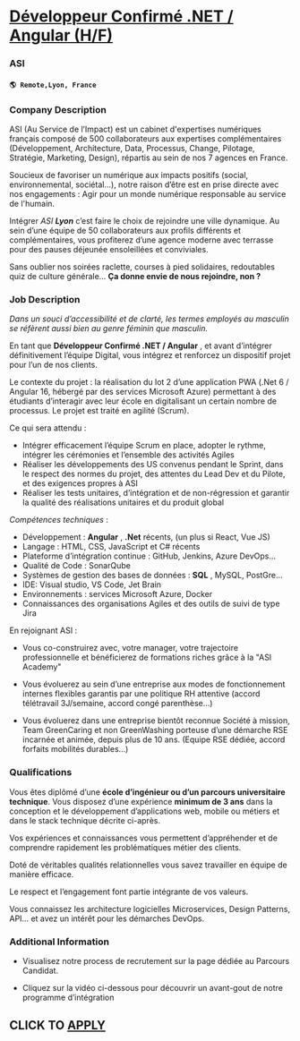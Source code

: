 # [Développeur Confirmé .NET / Angular (H/F)](https://www.remotewlb.com/apply/developpeur-confirme-net-angular-h-f-98459)  
### ASI  
#### `🌎 Remote,Lyon, France`  

### **Company Description**

ASI (Au Service de l’Impact) est un cabinet d'expertises numériques français composé de 500 collaborateurs aux expertises complémentaires (Développement, Architecture, Data, Processus, Change, Pilotage, Stratégie, Marketing, Design), répartis au sein de nos 7 agences en France.

Soucieux de favoriser un numérique aux impacts positifs (social, environnemental, sociétal…), notre raison d’être est en prise directe avec nos engagements : Agir pour un monde numérique responsable au service de l'humain.

Intégrer _ASI **Lyon**_ c’est faire le choix de rejoindre une ville dynamique. Au sein d’une équipe de 50 collaborateurs aux profils différents et complémentaires, vous profiterez d’une agence moderne avec terrasse pour des pauses déjeunée ensoleillées et conviviales.

Sans oublier nos soirées raclette, courses à pied solidaires, redoutables quiz de culture générale… **Ça donne envie de nous rejoindre, non ?**

###  **Job Description**

 _Dans un souci d’accessibilité et de clarté, les termes employés au masculin se réfèrent aussi bien au genre féminin que masculin._

En tant que **Développeur Confirmé .NET / Angular** , et avant d’intégrer définitivement l’équipe Digital, vous intégrez et renforcez un dispositif projet pour l’un de nos clients.

Le contexte du projet : la réalisation du lot 2 d’une application PWA (.Net 6 / Angular 16, hébergé par des services Microsoft Azure) permettant à des étudiants d’interagir avec leur école en digitalisant un certain nombre de processus. Le projet est traité en agilité (Scrum).

Ce qui sera attendu :

  * Intégrer efficacement l’équipe Scrum en place, adopter le rythme, intégrer les cérémonies et l’ensemble des activités Agiles
  * Réaliser les développements des US convenus pendant le Sprint, dans le respect des normes du projet, des attentes du Lead Dev et du Pilote, et des exigences propres à ASI
  * Réaliser les tests unitaires, d’intégration et de non-régression et garantir la qualité des réalisations unitaires et du produit global

 _Compétences techniques_ :

  * Développement : **Angular** , **.Net** récents, (un plus si React, Vue JS)
  * Langage : HTML, CSS, JavaScript et C# récents
  * Plateforme d’intégration continue : GitHub, Jenkins, Azure DevOps…
  * Qualité de Code : SonarQube
  * Systèmes de gestion des bases de données : **SQL** , MySQL, PostGre…
  * IDE: Visual studio, VS Code, Jet Brain
  * Environnements : services Microsoft Azure, Docker
  * Connaissances des organisations Agiles et des outils de suivi de type Jira

En rejoignant ASI :

  * Vous co-construirez avec, votre manager, votre trajectoire professionnelle et bénéficierez de formations riches grâce à la "ASI Academy" 

  * Vous évoluerez au sein d’une entreprise aux modes de fonctionnement internes flexibles garantis par une politique RH attentive (accord télétravail 3J/semaine, accord congé parenthèse…) 

  * Vous évoluerez dans une entreprise bientôt reconnue Société à mission, Team GreenCaring et non GreenWashing porteuse d’une démarche RSE incarnée et animée, depuis plus de 10 ans. (Equipe RSE dédiée, accord forfaits mobilités durables…) 

### **Qualifications**

Vous êtes diplômé d’une **école d’ingénieur ou d’un parcours universitaire technique**. Vous disposez d’une expérience **minimum de 3 ans** dans la conception et le développement d’applications web, mobile ou métiers et dans le stack technique décrite ci-après.

Vos expériences et connaissances vous permettent d’appréhender et de comprendre rapidement les problématiques métier des clients.

Doté de véritables qualités relationnelles vous savez travailler en équipe de manière efficace.

Le respect et l’engagement font partie intégrante de vos valeurs.

Vous connaissez les architecture logicielles Microservices, Design Patterns, API… et avez un intérêt pour les démarches DevOps.

###  **Additional Information**

  * Visualisez notre process de recrutement sur la page dédiée au Parcours Candidat.

  * Cliquez sur la vidéo ci-dessous pour découvrir un avant-gout de notre programme d’intégration

  
## CLICK TO [APPLY](https://www.remotewlb.com/apply/developpeur-confirme-net-angular-h-f-98459)

